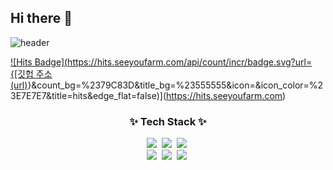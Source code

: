 ## Hi there 👋

![header](https://capsule-render.vercel.app/api?type=venom&color=auto&height=300&section=header&text=uuununew&fontSize=90)

[![Hits Badge](https://hits.seeyoufarm.com/api/count/incr/badge.svg?url={[깃헙 주소(url)](https://github.com/uuununew/uuununew.git)}&count_bg=%2379C83D&title_bg=%23555555&icon=&icon_color=%23E7E7E7&title=hits&edge_flat=false)](https://hits.seeyoufarm.com)

<!--내용 부분-->
<h3 align="center">✨ Tech Stack ✨</h3>
<div align="center">
  <img src="https://img.shields.io/badge/java-20232a.svg?style=for-the-badge&logo=react&logoColor=61DAFB" />&nbsp
  <img src="https://img.shields.io/badge/spring-F7DF1E.svg?style=for-the-badge&logo=javascript&logoColor=20232a" />&nbsp
  <img src="https://img.shields.io/badge/springboot-E34F26.svg?style=for-the-badge&logo=html5&logoColor=white" />&nbsp
</div>


<div align="center">
  <img src="https://img.shields.io/badge/jpa-DB7093?style=for-the-badge&logo=styled-components&logoColor=ffd35b" />&nbsp
  <img src="https://img.shields.io/badge/k8s-1daabb.svg?style=for-the-badge&logo=tailwind-css&logoColor=white" />&nbsp
  <img src="https://img.shields.io/badge/MySQL-1572B6.svg?style=for-the-badge&logo=css3&logoColor=white" />&nbsp
</div>





<!--



![Anurag's GitHub stats](https://github-readme-stats.vercel.app/api?username=uuununew&show_icons=true&theme=radical)

![Top Langs](https://github-readme-stats.vercel.app/api/top-langs/?username=uuununew&layout=compact)

**uuununew/uuununew** is a ✨ _special_ ✨ repository because its `README.md` (this file) appears on your GitHub profile.

Here are some ideas to get you started:

- 🔭 I’m currently working on ...
- 🌱 I’m currently learning ...
- 👯 I’m looking to collaborate on ...
- 🤔 I’m looking for help with ...
- 💬 Ask me about ...
- 📫 How to reach me: ...
- 😄 Pronouns: ...
- ⚡ Fun fact: ...
-->
